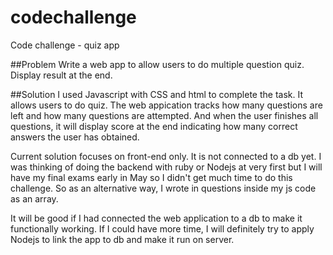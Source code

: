 # codechallenge
Code challenge - quiz app

##Problem 
Write a web app to allow users to do multiple question quiz. Display result at the end.

##Solution
I used Javascript with CSS and html to complete the task. It allows users to do quiz. The web appication tracks how many questions are left and how many questions are attempted. And when the user finishes all questions, it will display score at the end indicating how many correct answers the user has obtained.

Current solution focuses on front-end only. It is not connected to a db yet. I was thinking of doing the backend with ruby or Nodejs at very first but I will have my final exams early in May so I didn't get much time to do this challenge. So as an alternative way, I wrote in questions inside my js code as an array. 

It will be good if I had connected the web application to a db to make it functionally working. If I could have more time, I will definitely try to apply Nodejs to link the app to db and make it run on server. 
